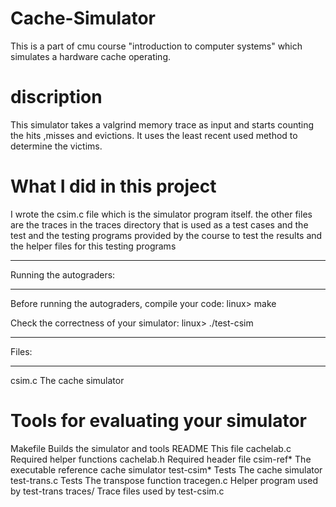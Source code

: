 # Cache-Simulator
This is a part of cmu course "introduction to computer systems" which simulates a hardware cache operating.

# discription
This simulator takes a valgrind memory trace as input and starts counting the hits ,misses and evictions.
It uses the least recent used method to determine the victims.

# What I did in this project
I wrote the csim.c file which is the simulator program itself.
the other files are the traces in the traces directory that is used as a test cases and the test and the testing programs 
provided by the course to test the results and the helper files for this testing programs


************************
Running the autograders:
************************

Before running the autograders, compile your code:
    linux> make

Check the correctness of your simulator:
    linux> ./test-csim

******
Files:
******
csim.c       The cache simulator

# Tools for evaluating your simulator 
Makefile     Builds the simulator and tools
README       This file
cachelab.c   Required helper functions
cachelab.h   Required header file
csim-ref*    The executable reference cache simulator
test-csim*   Tests The cache simulator
test-trans.c Tests The transpose function
tracegen.c   Helper program used by test-trans
traces/      Trace files used by test-csim.c
